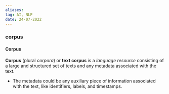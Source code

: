 ```yaml
---
aliases:
tag: AI, NLP
date: 24-07-2022
---
```

### corpus
#### Corpus
 **Corpus** (plural _corpora_) or **text corpus** is a *language resource* consisting of a large and structured set of texts and any metadata associated with the text.
 - The metadata could be any auxiliary piece of information associated with the text, like identifiers, labels, and timestamps.